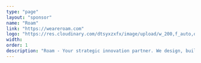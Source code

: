 ```yaml
---
type: "page"
layout: "sponsor"
name: "Roam"
link: "https://weareroam.com"
logo: "https://res.cloudinary.com/dtsyxzxfx/image/upload/w_200,f_auto,q_auto/v1578006246/2020/roam_logo_circle_nightskybg.png"
width: 
order: 1
description: "Roam - Your strategic innovation partner. We design, build and launch exceptional digital-first businesses and products."
---
```

